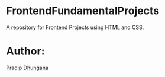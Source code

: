 # FrontendFundamentalProjects
A repository for Frontend Projects using HTML and CSS.

# Author:
[Pradip Dhungana](dhunganapradip.com.np)
